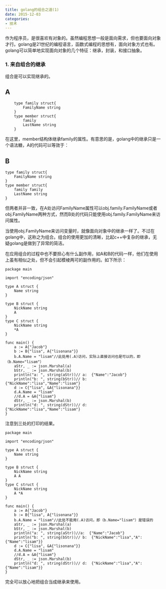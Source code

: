 ```yaml
---
title: golang的组合之道(1)
date: 2015-12-03
categories:
- 技术
---
```

作为程序员，是很喜欢有对象的。虽然编程思想一般是面向需求，但也要面向对象才行。golang是21世纪的编程语言，函数式编程的思想有，面向对象方式也有。golang可以简单地实现面向对象的几个特征：继承，封装，和接口抽象。

### 1.  来自组合的继承
组合是可以实现继承的。


## A
```golang
    type family struct{
        FamilyName string
    }
    type member struct{
        family
        LastName string
    }
```
在这里，member结构体继承family的属性。有意思的是，golang中的继承只是一个语法糖，A的代码可以等效于：

## B

    type family struct{
        FamilyName string
    }
    type member struct{
        family family
        LastName string
    }

但两者并非一致，在A处访问FamilyName属性可以obj.family.FamilyName或者obj.FamilyName两种方式，然而B处的代码只能使用obj.family.FamilyName来访问属性。

当使用obj.FamilyName来访问变量时，就像面向对象中的继承一样了。不过在golang中，这称之为组合。组合的使用更加的清晰，比起c++中复杂的继承，无疑golang是做到了异常的简洁。

在应用组合的过程中也不要担心有什么副作用，如A和B的代码一样，他们在使用上虽有相似之处，但不会引起模棱两可的副作用的。如下所示：

 
    package main

    import "encoding/json"

    type A struct {
	    Name string
    }

    type B struct {
	    NickName string
	    A
    }
    type C struct {
	    NickName string
	    *A
    }

    func main() {
	    a := A{"Jacob"}
	    b := B{"lisa", A{"lisonana"}}
	    b.A.Name = "lisam"//此处用(.A)访问，实际上直接访问也是可以的，即（b.Name="lisam"）
	    aStr, _ := json.Marshal(a)
	    bStr, _ := json.Marshal(b)
	    println("a: ", string(aStr))// a:  {"Name":"Jacob"}
	    println("b: ", string(bStr))// b:  {"NickName":"lisa","Name":"lisam"}
	    d := C{"lisa", &A{"lisonana"}}
	    d.A.Name = "lisam"
	    //d.A = &A{"lisam"}
	    dStr, _ := json.Marshal(b)
	    println("d: ", string(dStr))// d:  {"NickName":"lisa","Name":"lisam"}
    }


注意到三处的打印的结果。

    package main

    import "encoding/json"

    type A struct {
	    Name string
    }

    type B struct {
	    NickName string
	    A A
    }
    type C struct {
	    NickName string
	    A *A 
    }

    func main() {
	    a := A{"Jacob"}
	    b := B{"lisa", A{"lisonana"}}
	    b.A.Name = "lisam"//此处不能用(.A)访问，即（b.Name="lisam"）是错误的
	    aStr, _ := json.Marshal(a)
	    bStr, _ := json.Marshal(b)
	    println("a: ", string(aStr))//a:  {"Name":"Jacob"}
	    println("b: ", string(bStr))// b:  {"NickName":"lisa","A":{"Name":"lisam"}}
	    d := C{"lisa", &A{"lisonana"}}
	    d.A.Name = "lisam"
	    //d.A = &A{"lisam"}
	    dStr, _ := json.Marshal(b)
	    println("d: ", string(dStr))// d:  {"NickName":"lisa","A":{"Name":"lisam"}}
    }

完全可以放心地把组合当成继承来使用。
